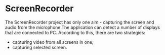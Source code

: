 # ScreenRecorder
The ScreenRecorder project has only one aim - capturing the screen and audio from the microphone.The application can detect a number of displays that are connected to PC. According to this, there are two strategies: 
* capturing video from all screens in one;
* capturing selected screen.
